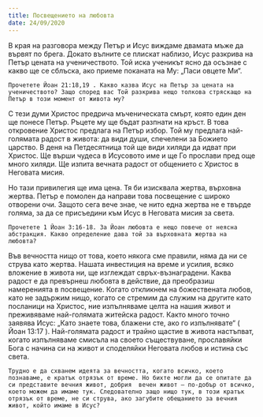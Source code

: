 ```yaml
---
title: Посвещението на любовта
date: 24/09/2020
---
```


В края на разговора между Петър и Исус виждаме двамата мъже да вървят по брега. Докато вълните се плискат наблизо, Исус разкрива на Петър цената на ученичеството. Той иска ученикът ясно да осъзнае с какво ще се сблъска, ако приеме поканата на Му: „Паси овцете Ми“.

`Прочетете Йоан 21:18,19 . Какво казва Исус на Петър за цената на ученичеството? Защо според вас Той разкрива нещо толкова стряскащо на Петър в този момент от живота му?`

С тези думи Христос предрича мъченическата смърт, която един ден ще понесе Петър. Ръцете му ще бъдат разпнати на кръст. В това откровение Христос предлага на Петър избор. Той му предлага най-голямата радост в живота: да види души, спечелени за Божието царство. В деня на Петдесятница той ще види хиляди да идват при Христос. Ще върши чудеса в Исусовото име и ще Го прослави пред още много хиляди. Ще изпита вечната радост от общението с Христос в Неговата мисия.

Но тази привилегия ще има цена. Тя би изисквала жертва, върховна жертва. Петър е помолен да направи това посвещение с широко отворени очи. Защото сега вече знае, че нито една жертва не е твърде голяма, за да се присъедини към Исус в Неговата мисия за света.

`Прочетете 1 Йоан 3:16-18. За Йоан любовта е нещо повече от неясна абстракция. Какво определение дава той за върховната жертва на любовта?`

Във вечността нищо от това, което някога сме правили, няма да ни се струва като жертва. Нашата инвестиция на време и усилия, всяко вложение в живота ни, ще изглеждат свръх-възнаградени. Каква радост е да превърнеш любовта в действие, да преобразиш намеренията в посвещение. Когато откликнем на божествената любов, като не задържим нищо, когато се стремим да служим на другите като посланици на Христос, ние изпълняваме целта на нашия живот и преживяваме най-голямата житейска радост. Както много точно заявява Исус: „Като знаете това, блажени сте, ако го изпълнявате“ ( Йоан 13:17 ). Най-голямата радост и трайно щастие в живота настъпват, когато изпълняваме смисъла на своето съществуване, прославяйки Бога с начина си на живот и споделяйки Неговата любов и истина със света.

`Трудно е да схванем идеята за вечността, когато всичко, което познаваме, е кратък отрязък от време. Но бихте могли да се опитате да си представите вечния живот, добрия  вечен живот – по-добър от всичко, което можем да имаме тук. Следователно защо нищо тук, в този кратък отрязък от време, не си струва, ако загубите обещанието за вечния живот, който имаме в Исус?`